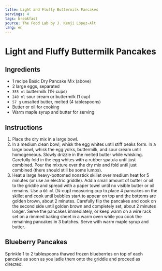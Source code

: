 ```yaml
---
title: Light and Fluffy Buttermilk Pancakes
servings: 4
tags: breakfast
source: The Food Lab by J. Kenji López-Alt
lang: en
---
```


# Light and Fluffy Buttermilk Pancakes

## Ingredients

- 1 recipe Basic Dry Pancake Mix (above)
- 2 large eggs, separated
- `355 ml` buttermilk (1½ cups)
- `240 ml` sour cream or buttermilk (1 cup)
- `57 g` unsalted butter, melted (4 tablespoons)
- Butter or oil for cooking
- Warm maple syrup and butter for serving

## Instructions

1. Place the dry mix in a large bowl.
1. In a medium clean bowl, whisk the egg whites until stiff peaks form. In a large bowl, whisk the egg yolks, buttermilk, and sour cream until homogeneous. Slowly drizzle in the melted butter while whisking. Carefully fold in the egg whites with a rubber spatula until just combined. Pour the mixture over the dry mix and fold until just combined (there should still be some lumps).
1. Heat a large heavy-bottomed nonstick skillet over medium heat for 5 minutes (or use an electric griddle). Add a small amount of butter or oil to the griddle and spread with a paper towel until no visible butter or oil remains. Use a `60 ml` (¼-cup) measuring cup to place 4 pancakes on the skillet and cook until bubbles start to appear on top and the bottoms are golden brown, about 2 minutes. Carefully flip the pancakes and cook on the second side until golden brown and completely set, about 2 minutes longer. Serve the pancakes immediately, or keep warm on a wire rack set on a rimmed baking sheet in a warm oven while you cook the remaining pancakes in 3 batches. Serve with warm maple syrup and butter.

## Blueberry Pancakes

Sprinkle 1 to 2 tablespoons thawed frozen blueberries on top of each pancake as soon as you ladle them onto the griddle and proceed as directed.
